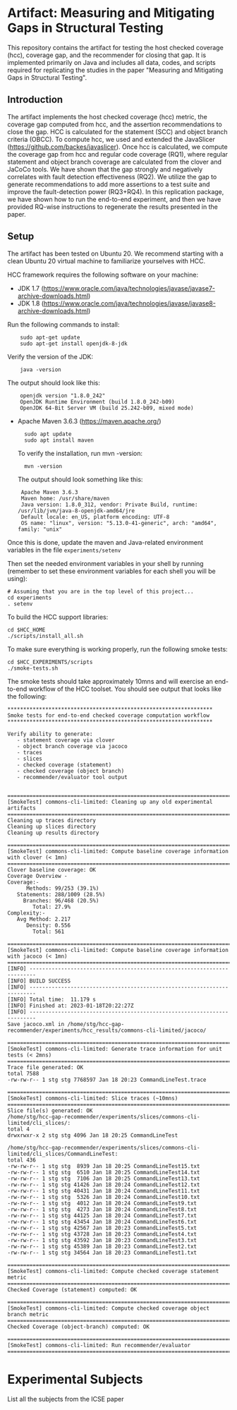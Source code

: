 # Artifact: Measuring and Mitigating Gaps in Structural Testing

This repository contains the artifact for testing the host checked coverage (hcc), coverage gap, and the recommender for closing that gap. It is implemented primarily on Java and includes all data, codes, and scripts required for replicating the studies in the paper "Measuring and Mitigating Gaps in Structural Testing".


## Introduction

The artifact implements the host checked coverage (hcc) metric, the coverage gap computed from hcc, and the assertion recommendations to close the gap. HCC is calculated for the statement (SCC) and object branch criteria (OBCC). To compute hcc, we used and extended the JavaSlicer (https://github.com/backes/javaslicer). Once hcc is calculated, we compute the coverage gap from hcc and regular code coverage (RQ1), where regular statement and object branch coverage are calculated from the clover and JaCoCo tools.
We have shown that the gap strongly and negatively correlates with fault detection effectiveness (RQ2). We utilize the gap to generate recommendations to add more assertions to a test suite and improve the fault-detection power (RQ3+RQ4).
In this replication package, we have shown how to run the end-to-end experiment, and then we have provided RQ-wise instructions to regenerate the results presented in the paper.


## Setup

The artifact has been tested on Ubuntu 20. We recommend starting with a clean Ubuntu 20 virtual machine to familiarize yourselves with HCC.

HCC framework requires the following software on your machine:

- JDK 1.7 (https://www.oracle.com/java/technologies/javase/javase7-archive-downloads.html)
- JDK 1.8 (https://www.oracle.com/java/technologies/javase/javase8-archive-downloads.html)

Run the following commands to install:

        sudo apt-get update
        sudo apt-get install openjdk-8-jdk

Verify the version of the JDK:

        java -version

The output should look like this:

        openjdk version "1.8.0_242"
        OpenJDK Runtime Environment (build 1.8.0_242-b09)
        OpenJDK 64-Bit Server VM (build 25.242-b09, mixed mode)
- Apache Maven 3.6.3 (https://maven.apache.org/)

        sudo apt update        
        sudo apt install maven

  To verify the installation, run mvn -version:
  
        mvn -version
  The output should look something like this:
     
       Apache Maven 3.6.3
       Maven home: /usr/share/maven
       Java version: 1.8.0_312, vendor: Private Build, runtime: /usr/lib/jvm/java-8-openjdk-amd64/jre
       Default locale: en_US, platform encoding: UTF-8
       OS name: "linux", version: "5.13.0-41-generic", arch: "amd64", family: "unix"


Once this is done, update the maven and Java-related environment variables in the file `experiments/setenv`

Then set the needed environment variables in your shell by running (remember to set these environment variables for each shell you will be using):
```
# Assuming that you are in the top level of this project...
cd experiments
. setenv
```
To build the HCC support libraries:
```
cd $HCC_HOME
./scripts/install_all.sh
```

To make sure everything is working properly, run the following smoke tests:
```
cd $HCC_EXPERIMENTS/scripts
./smoke-tests.sh
```

The smoke tests should take approximately 10mns and will exercise an end-to-end workflow of the HCC toolset. 
You should see output that looks like the following:

```
*****************************************************************
Smoke tests for end-to-end checked coverage computation workflow
*****************************************************************

Verify ability to generate:
   - statement coverage via clover
   - object branch coverage via jacoco
   - traces
   - slices
   - checked coverage (statement)
   - checked coverage (object branch)
   - recommender/evaluator tool output


==========================================================================================
[SmokeTest] commons-cli-limited: Cleaning up any old experimental artifacts
==========================================================================================
Cleaning up traces directory
Cleaning up slices directory
Cleaning up results directory

==========================================================================================
[SmokeTest] commons-cli-limited: Compute baseline coverage information with clover (< 1mn)
==========================================================================================
Clover baseline coverage: OK
Coverage Overview -
Coverage:-
      Methods: 99/253 (39.1%)                                                                                                   
   Statements: 288/1009 (28.5%)                                                                                                 
     Branches: 96/468 (20.5%)                                                                                                   
        Total: 27.9%                                                                                                            
Complexity:-
   Avg Method: 2.217
      Density: 0.556
        Total: 561

==========================================================================================
[SmokeTest] commons-cli-limited: Compute baseline coverage information with jacoco (< 1mn)
==========================================================================================
[INFO] ------------------------------------------------------------------------
[INFO] BUILD SUCCESS
[INFO] ------------------------------------------------------------------------
[INFO] Total time:  11.179 s
[INFO] Finished at: 2023-01-18T20:22:27Z
[INFO] ------------------------------------------------------------------------
Save jacoco.xml in /home/stg/hcc-gap-recommender/experiments/hcc_results/commons-cli-limited/jacoco/

==========================================================================================
[SmokeTest] commons-cli-limited: Generate trace information for unit tests (< 2mns)
==========================================================================================
Trace file generated: OK
total 7588
-rw-rw-r-- 1 stg stg 7768597 Jan 18 20:23 CommandLineTest.trace

==========================================================================================
[SmokeTest] commons-cli-limited: Slice traces (~10mns)
==========================================================================================
Slice file(s) generated: OK
/home/stg/hcc-gap-recommender/experiments/slices/commons-cli-limited/cli_slices/:
total 4
drwxrwxr-x 2 stg stg 4096 Jan 18 20:25 CommandLineTest

/home/stg/hcc-gap-recommender/experiments/slices/commons-cli-limited/cli_slices/CommandLineTest:
total 436
-rw-rw-r-- 1 stg stg  8939 Jan 18 20:25 CommandLineTest15.txt
-rw-rw-r-- 1 stg stg  6510 Jan 18 20:25 CommandLineTest14.txt
-rw-rw-r-- 1 stg stg  7106 Jan 18 20:25 CommandLineTest13.txt
-rw-rw-r-- 1 stg stg 41426 Jan 18 20:24 CommandLineTest12.txt
-rw-rw-r-- 1 stg stg 40431 Jan 18 20:24 CommandLineTest11.txt
-rw-rw-r-- 1 stg stg  5326 Jan 18 20:24 CommandLineTest10.txt
-rw-rw-r-- 1 stg stg  4012 Jan 18 20:24 CommandLineTest9.txt
-rw-rw-r-- 1 stg stg  4273 Jan 18 20:24 CommandLineTest8.txt
-rw-rw-r-- 1 stg stg 44125 Jan 18 20:24 CommandLineTest7.txt
-rw-rw-r-- 1 stg stg 43454 Jan 18 20:24 CommandLineTest6.txt
-rw-rw-r-- 1 stg stg 42567 Jan 18 20:23 CommandLineTest5.txt
-rw-rw-r-- 1 stg stg 43728 Jan 18 20:23 CommandLineTest4.txt
-rw-rw-r-- 1 stg stg 43592 Jan 18 20:23 CommandLineTest3.txt
-rw-rw-r-- 1 stg stg 45389 Jan 18 20:23 CommandLineTest2.txt
-rw-rw-r-- 1 stg stg 34564 Jan 18 20:23 CommandLineTest1.txt

==========================================================================================
[SmokeTest] commons-cli-limited: Compute checked coverage statement metric
==========================================================================================
Checked Coverage (statement) computed: OK

==========================================================================================
[SmokeTest] commons-cli-limited: Compute checked coverage object branch metric
==========================================================================================
Checked Coverage (object-branch) computed: OK

==========================================================================================
[SmokeTest] commons-cli-limited: Run recommender/evaluator
==========================================================================================
```

# Experimental Subjects
List all the subjects from the ICSE paper
